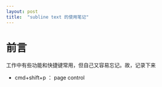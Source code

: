 ```yaml
---
layout: post
title:  "subline text 的使用笔记"
---
```

# 前言

工作中有些功能和快捷键常用，但自己又容易忘记。故，记录下来

* cmd+shift+p ： page control 

